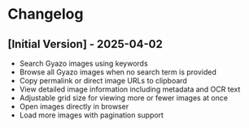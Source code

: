 # Changelog

## [Initial Version] - 2025-04-02

- Search Gyazo images using keywords
- Browse all Gyazo images when no search term is provided
- Copy permalink or direct image URLs to clipboard
- View detailed image information including metadata and OCR text
- Adjustable grid size for viewing more or fewer images at once
- Open images directly in browser
- Load more images with pagination support